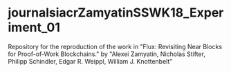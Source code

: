 # journalsiacrZamyatinSSWK18_Experiment_01
Repository for the reproduction of the work in "Flux: Revisiting Near Blocks for Proof-of-Work Blockchains." by "Alexei Zamyatin, Nicholas Stifter, Philipp Schindler, Edgar R. Weippl, William J. Knottenbelt"
